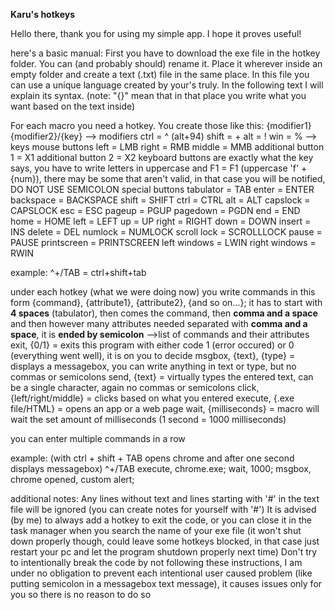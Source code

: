 **Karu's hotkeys**

Hello there, thank you for using my simple app. I hope it proves useful!


here's a basic manual:
First you have to download the exe file in the hotkey folder. You can (and probably should) rename it. Place it wherever inside an empty folder and create a text (.txt) file in the same place. In this file you can use a unique language created by your's truly. In the following text I will explain its syntax. (note: "{}" mean that in that place you write what you want based on the text inside)

For each macro you need a hotkey. You create those like this:
{modifier1}{modifier2}/{key}
--> modifiers
  ctrl = ^ (alt+94)
  shift = +
  alt = !
  win = %
--> keys
  mouse buttons
    left = LMB
    right = RMB
    middle = MMB
    additional button 1 = X1
    additional button 2 = X2
  keyboard buttons are exactly what the key says, you have to write letters in uppercase and F1 = F1 (uppercase 'f' + {num}), there may be some that aren't valid, in that case you will be notified, DO NOT USE SEMICOLON
  special buttons
    tabulator = TAB
    enter = ENTER
    backspace = BACKSPACE
    shift = SHIFT
    ctrl = CTRL
    alt = ALT
    capslock = CAPSLOCK
    esc = ESC
    pageup = PGUP
    pagedown = PGDN
    end = END
    home = HOME
    left = LEFT
    up = UP
    right = RIGHT
    down = DOWN
    insert = INS
    delete = DEL
    numlock = NUMLOCK
    scroll lock = SCROLLLOCK
    pause = PAUSE
    printscreen = PRINTSCREEN
    left windows = LWIN
    right windows = RWIN

  example:
  ^+/TAB = ctrl+shift+tab

  under each hotkey (what we were doing now) you write commands in this form
    {command}, {attribute1}, {attribute2}, {and so on...};
  it has to start with **4 spaces** (tabulator), then comes the command, then **comma and a space** and then however many attributes needed separated with **comma and a space**, it is **ended by semicolon**
  -->list of commands and their attributes
    exit, {0/1} = exits this program with either code 1 (error occured) or 0 (everything went well), it is on you to decide
    msgbox, {text}, {type} = displays a messagebox, you can write anything in text or type, but no commas or semicolons
    send, {text} = virtually types the entered text, can be a single character, again no commas or semicolons
    click, {left/right/middle} = clicks based on what you entered
    execute, {.exe file/HTML} = opens an app or a web page
    wait, {milliseconds} = macro will wait the set amount of milliseconds (1 second = 1000 milliseconds)
  
  you can enter multiple commands in a row
  
  example: (with ctrl + shift + TAB opens chrome and after one second displays messagebox)
  ^+/TAB
    execute, chrome.exe;
    wait, 1000;
    msgbox, chrome opened, custom alert;


additional notes:
Any lines without text and lines starting with '#' in the text file will be ignored (you can create notes for yourself with '#')
It is advised (by me) to always add a hotkey to exit the code, or you can close it in the task manager when you search the name of your exe file (it won't shut down properly though, could leave some hotkeys blocked, in that case just restart your pc and let the program shutdown properly next time)
Don't try to intentionally break the code by not following these instructions, I am under no obligation to prevent each intentional user caused problem (like putting semicolon in a messagebox text message), it causes issues only for you so there is no reason to do so
